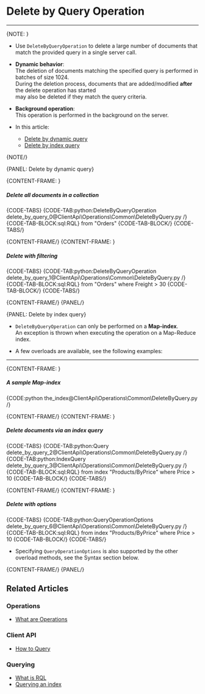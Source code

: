 ﻿# Delete by Query Operation
---

{NOTE: }

* Use `DeleteByQueryOperation` to delete a large number of documents that match the provided query in a single server call.

* **Dynamic behavior**:   
  The deletion of documents matching the specified query is performed in batches of size 1024.  
  During the deletion process, documents that are added/modified **after** the delete operation has started  
  may also be deleted if they match the query criteria.

* **Background operation**:  
  This operation is performed in the background on the server.  

* In this article:  
   * [Delete by dynamic query](../../../client-api/operations/common/delete-by-query#delete-by-dynamic-query)
   * [Delete by index query](../../../client-api/operations/common/delete-by-query#delete-by-index-query)

{NOTE/}

{PANEL: Delete by dynamic query}

{CONTENT-FRAME: }

##### Delete all documents in a collection

{CODE-TABS}
{CODE-TAB:python:DeleteByQueryOperation delete_by_query_0@ClientApi\Operations\Common\DeleteByQuery.py /}
{CODE-TAB-BLOCK:sql:RQL}
from "Orders"
{CODE-TAB-BLOCK/}
{CODE-TABS/}

{CONTENT-FRAME/}
{CONTENT-FRAME: }

##### Delete with filtering  

{CODE-TABS}
{CODE-TAB:python:DeleteByQueryOperation delete_by_query_1@ClientApi\Operations\Common\DeleteByQuery.py /}
{CODE-TAB-BLOCK:sql:RQL}
from "Orders" where Freight > 30
{CODE-TAB-BLOCK/}
{CODE-TABS/}

{CONTENT-FRAME/}
{PANEL/}

{PANEL: Delete by index query}

* `DeleteByQueryOperation` can only be performed on a **Map-index**.  
  An exception is thrown when executing the operation on a Map-Reduce index.  

* A few overloads are available, see the following examples:

---

{CONTENT-FRAME: }

##### A sample Map-index

{CODE:python the_index@ClientApi\Operations\Common\DeleteByQuery.py /}

{CONTENT-FRAME/}
{CONTENT-FRAME: }

##### Delete documents via an index query

{CODE-TABS}
{CODE-TAB:python:Query delete_by_query_2@ClientApi\Operations\Common\DeleteByQuery.py /}
{CODE-TAB:python:IndexQuery delete_by_query_3@ClientApi\Operations\Common\DeleteByQuery.py /}
{CODE-TAB-BLOCK:sql:RQL}
from index "Products/ByPrice" where Price > 10
{CODE-TAB-BLOCK/}
{CODE-TABS/}

{CONTENT-FRAME/}
{CONTENT-FRAME: }

##### Delete with options

{CODE-TABS}
{CODE-TAB:python:QueryOperationOptions delete_by_query_6@ClientApi\Operations\Common\DeleteByQuery.py /}
{CODE-TAB-BLOCK:sql:RQL}
from index "Products/ByPrice" where Price > 10
{CODE-TAB-BLOCK/}
{CODE-TABS/}

* Specifying `QueryOperationOptions` is also supported by the other overload methods, see the Syntax section below.

{CONTENT-FRAME/}
{PANEL/}

## Related Articles

### Operations

- [What are Operations](../../../client-api/operations/what-are-operations)

### Client API

- [How to Query](../../../client-api/session/querying/how-to-query)

### Querying

- [What is RQL](../../../client-api/session/querying/what-is-rql)
- [Querying an index](../../../indexes/querying/query-index)
